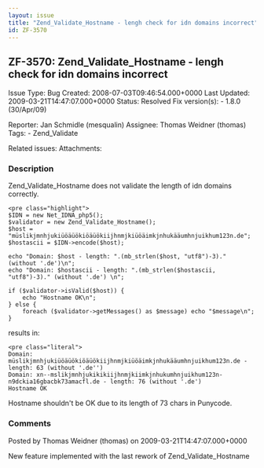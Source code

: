```yaml
---
layout: issue
title: "Zend_Validate_Hostname - lengh check for idn domains incorrect"
id: ZF-3570
---
```


ZF-3570: Zend\_Validate\_Hostname - lengh check for idn domains incorrect
-------------------------------------------------------------------------

 Issue Type: Bug Created: 2008-07-03T09:46:54.000+0000 Last Updated: 2009-03-21T14:47:07.000+0000 Status: Resolved Fix version(s): - 1.8.0 (30/Apr/09)
 
 Reporter:  Jan Schmidle (mesqualin)  Assignee:  Thomas Weidner (thomas)  Tags: - Zend\_Validate
 
 Related issues: 
 Attachments: 
### Description

Zend\_Validate\_Hostname does not validate the length of idn domains correctly.

 
    <pre class="highlight">
    $IDN = new Net_IDNA_php5();
    $validator = new Zend_Validate_Hostname();
    $host = "müslikjmnhjukiüöäüökiöäüökiijhnmjkiüöäimkjnhukääumhnjuikhum123n.de";
    $hostascii = $IDN->encode($host);
    
    echo "Domain: $host - length: ".(mb_strlen($host, "utf8")-3)." (without '.de')\n";
    echo "Domain: $hostascii - length: ".(mb_strlen($hostascii, "utf8")-3)." (without '.de') \n";
    
    if ($validator->isValid($host)) {
        echo "Hostname OK\n"; 
    } else {
        foreach ($validator->getMessages() as $message) echo "$message\n";
    }   


results in:

 
    <pre class="literal">
    Domain: müslikjmnhjukiüöäüökiöäüökiijhnmjkiüöäimkjnhukääumhnjuikhum123n.de - length: 63 (without '.de'')
    Domain: xn--mslikjmnhjukikikiijhnmjkiimkjnhukumhnjuikhum123n-n9dckia16gbacbk73amacfl.de - length: 76 (without '.de') 
    Hostname OK


Hostname shouldn't be OK due to its length of 73 chars in Punycode.

 

 

### Comments

Posted by Thomas Weidner (thomas) on 2009-03-21T14:47:07.000+0000

New feature implemented with the last rework of Zend\_Validate\_Hostname

 

 